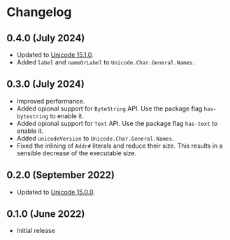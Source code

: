 # Changelog

## 0.4.0 (July 2024)

- Updated to [Unicode 15.1.0](https://www.unicode.org/versions/Unicode15.1.0/).
- Added `label` and `nameOrLabel` to `Unicode.Char.General.Names`.

## 0.3.0 (July 2024)

- Improved performance.
- Added opional support for `ByteString` API.
  Use the package flag `has-bytestring` to enable it.
- Added opional support for `Text` API.
  Use the package flag `has-text` to enable it.
- Added `unicodeVersion` to `Unicode.Char.General.Names`.
- Fixed the inlining of `Addr#` literals and reduce their size. This results in
  a sensible decrease of the executable size.

## 0.2.0 (September 2022)

- Updated to [Unicode 15.0.0](https://www.unicode.org/versions/Unicode15.0.0/).

## 0.1.0 (June 2022)

- Initial release
